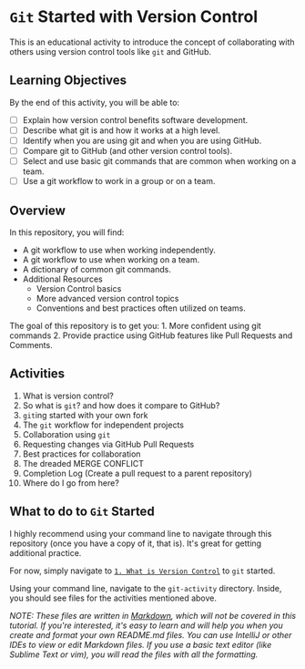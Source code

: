 # `Git` Started with Version Control
This is an educational activity to introduce the concept of collaborating with others using version control tools
like `git` and GitHub.

## Learning Objectives
By the end of this activity, you will be able to:
- [ ] Explain how version control benefits software development.
- [ ] Describe what git is and how it works at a high level.
- [ ] Identify when you are using git and when you are using GitHub.
- [ ] Compare git to GitHub (and other version control tools).
- [ ] Select and use basic git commands that are common when working on a team.
- [ ] Use a git workflow to work in a group or on a team.

## Overview
In this repository, you will find:
- A git workflow to use when working independently.
- A git workflow to use when working on a team.
- A dictionary of common git commands.
- Additional Resources
    - Version Control basics
    - More advanced version control topics
    - Conventions and best practices often utilized on teams.
    
The goal of this repository is to get you:
    1. More confident using git commands
    2. Provide practice using GitHub features like Pull Requests and Comments. 


## Activities
1. What is version control?
2. So what is `git`? and how does it compare to GitHub?
3. `git`ing started with your own fork
4. The `git` workflow for independent projects
5. Collaboration using `git`
6. Requesting changes via GitHub Pull Requests
7. Best practices for collaboration
8. The dreaded MERGE CONFLICT
9. Completion Log (Create a pull request to a parent repository)
10. Where do I go from here?

## What to do to `Git` Started
I highly recommend using your command line to navigate through this repository (once you have a copy of it, that is).
It's great for getting additional practice.

For now, simply navigate to [`1. What is Version Control`](git-activity/1-version-control.md) to `git` started.

Using your command line, navigate to the `git-activity` directory. Inside, you should see files for the activities
mentioned above. 

*NOTE: These files are written in [Markdown](https://www.markdownguide.org), which will not be covered in this tutorial.
If you're interested, it's easy to learn and will help you when you create and format your own README.md files. You can 
use IntelliJ or other IDEs to view or edit Markdown files. If you use a basic text editor (like Sublime Text or vim), 
you will read the files with all the formatting.*